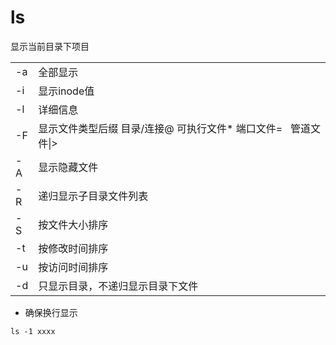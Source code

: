 # ls
显示当前目录下项目

|   |   |
|---|---|
|-a|全部显示|
|-i|显示inode值|
|-l|详细信息|
|-F|显示文件类型后缀 目录/连接@ 可执行文件* 端口文件=   管道文件\|>|
|-A|显示隐藏文件|
|-R|递归显示子目录文件列表|
|-S|按文件大小排序|
|-t|按修改时间排序|
|-u|按访问时间排序|
|-d|只显示目录，不递归显示目录下文件|



- 确保换行显示
```shell
ls -1 xxxx
```

